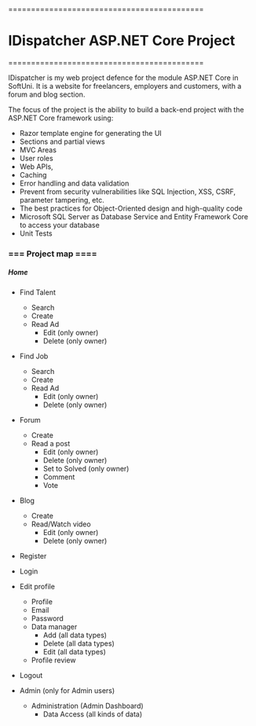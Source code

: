 ===========================================
# IDispatcher ASP.NET Core Project
===========================================

IDispatcher is my web project defence for the module ASP.NET Core in SoftUni.
It is a website for freelancers, employers and customers, with a forum and blog section.

The focus of the project is the ability to build a back-end project with the ASP.NET Core framework using: 
 - Razor template engine for generating the UI
 - Sections and partial views
 - MVC Areas
 - User roles
 - Web APIs,
 - Caching
 - Error handling and data validation 
 - Prevent from security vulnerabilities like SQL Injection, XSS, CSRF, parameter tampering, etc.
 - The best practices for Object-Oriented design and high-quality code 
 - Microsoft SQL Server as Database Service and Entity Framework Core to access your database
 - Unit Tests 


### === Project map ====

##### Home 

- Find Talent
  -	Search
  -	Create
  - Read Ad    
    - Edit (only owner)
    - Delete (only owner)
    
- Find Job
  - Search
  - Create
  - Read Ad
    -	Edit (only owner)
    -	Delete (only owner)
    
- Forum
  - Create
  - Read a post
    - Edit (only owner)
    - Delete (only owner)
    - Set to Solved (only owner)
    - Comment
    - Vote
   
- Blog
  - Create
  - Read/Watch video
    - Edit (only owner)
    - Delete (only owner)
	    
- Register
- Login
- Edit profile
  - Profile
  - Email
  - Password
  - Data manager
    - Add (all data types)
    - Delete (all data types)
    - Edit (all data types)
  - Profile review

- Logout
- Admin (only for Admin users)
  - Administration (Admin Dashboard)
    - Data Access (all kinds of data)
